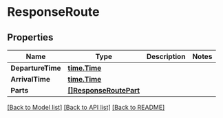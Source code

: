 # ResponseRoute

## Properties

Name | Type | Description | Notes
------------ | ------------- | ------------- | -------------
**DepartureTime** | [**time.Time**](time.Time.md) |  | 
**ArrivalTime** | [**time.Time**](time.Time.md) |  | 
**Parts** | [**[]ResponseRoutePart**](ResponseRoutePart.md) |  | 

[[Back to Model list]](../README.md#documentation-for-models) [[Back to API list]](../README.md#documentation-for-api-endpoints) [[Back to README]](../README.md)


